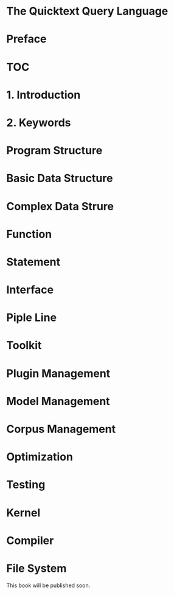 # The Quicktext Query Language

# Preface

# TOC

# 1. Introduction

# 2. Keywords

# Program Structure

# Basic Data Structure

# Complex Data Strure

# Function

# Statement

# Interface

# Piple Line

# Toolkit

# Plugin Management

# Model Management

# Corpus Management

# Optimization

# Testing

# Kernel 

# Compiler

# File System

This book will be published soon.
